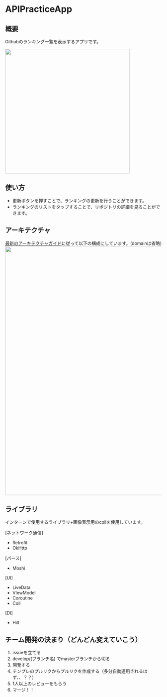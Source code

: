 # APIPracticeApp

## 概要
Githubのランキング一覧を表示するアプリです。

<img src = "https://user-images.githubusercontent.com/83356340/187214994-0ee02fd5-5cc2-4dc2-b61f-81f65892d909.gif" width = "400">


## 使い方
- 更新ボタンを押すことで、ランキングの更新を行うことができます。
- ランキングのリストをタップすることで、リポジトリの詳細を見ることができます。

## アーキテクチャ
[最新のアーキテクチャガイド](https://developer.android.com/jetpack/guide?hl=ja)に従って以下の構成にしています。(domainは省略)
<img src = "https://user-images.githubusercontent.com/83356340/187210959-3817c82f-749c-4897-b63e-0d591cb61812.jpg" width = "800">


## ライブラリ
インターンで使用するライブラリ+画像表示用のcoilを使用しています。

[ネットワーク通信]
- Retrofit
- OkHttp

[パース]
- Moshi

[UI]
- LiveData
- VIewModel
- Coroutine
- Coil

[DI]
- Hilt

## チーム開発の決まり（どんどん変えていこう）
1. issueを立てる
2. develop/(ブランチ名) でmasterブランチから切る
3. 開発する
4. テンプレのプルリクからプルリクを作成する（多分自動適用されるはず、、？？）
5. 1人以上のレビューをもらう
6. マージ！！
